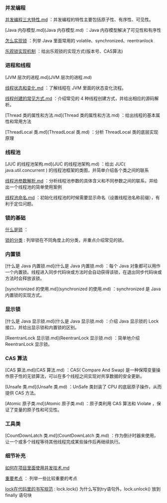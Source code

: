 ### 并发编程

[并发编程三大特性.md](并发编程三大特性.md)  ：并发编程的特性主要包括原子性、有序性、可见性。

[Java 内存模型.md](Java 内存模型.md) ：Java 内存模型解决了可见性和有序性

[怎么实现锁](怎么实现锁.md) ：列举 Java 里面常用的 volatile、synchronized、reentranlock

[乐观锁实现机制](乐观锁实现机制.md) ：给出乐观锁的实现方式(版本号、CAS算法)



### 进程和线程

 [JVM 层次的进程.md](JVM 层次的进程.md) 

 [线程状态和变化.md](线程状态和变化.md) ：了解线程在 JVM 里面的状态变化流程。

 [线程创建的常见方式.md](线程创建的常见方式.md) ：介绍常见的 4 种线程创建方式，并给出相应的源码解析。

 [Thread 类的属性和方法.md](Thread 类的属性和方法.md) ：给出线程的基本属性和常用方法

 [ThreadLocal 类.md](ThreadLocal 类.md) ：分析 ThreadLocal 类的底层实现原理



### 线程池

 [JUC 的线程池架构.md](JUC 的线程池架构.md) ：给出 JUC( java.util.concurrent ) 的线程池框架的类图，并简单介绍各个类之间的联系

[线程池参数解析.md](线程池参数解析.md) ：分析线程池参数的具体含义和不同参数之间的联系，并给出一个线程池的简单使用案例 

[线程池命名.md](线程池命名.md) ：初始化线程池的时候需要显示命名（设置线程池名称前缀），有利于定位问题。



### 锁的基础

[什么是锁](什么是锁.md) ：

[锁的分类](锁的分类.md) : 列举锁在不同角度上的分类，并重点介绍常见的锁。



### 内置锁

[什么是 Java 内置锁.md](什么是 Java 内置锁.md) ：每个 Java 对象都可以用作一个内置锁。线程进入同步代码块或方法时会自动获得该锁，在退出同步代码块或方法时会释放该锁。

[synchronized 的使用.md](synchronized 的使用.md) ：synchronized 是 Java 内置锁的实现方式。



### 显示锁

[什么是 Java 显示锁.md](什么是 Java 显示锁.md) ：介绍 Java 显示锁的 Lock 接口，并给出显示锁和内置锁的区别。

[ReentranLock 显示锁.md](ReentranLock 显示锁.md) ：简单地介绍 ReentranLock 显示锁。



### CAS 算法

 [CAS 算法.md](CAS 算法.md) ：CAS( Compare And Swap)  是一种保障变量操作原子性的无锁算法，可以在多个线程之间实现对共享数据的安全更新。

 [Unsafe 类.md](Unsafe 类.md) ：UnSafe 类封装了 CPU 的底层原子操作，从而提供 CAS 方法。

 [Atomic 原子类.md](Atomic 原子类.md) ：原子类利用 CAS 算法和 Violate ，保证了变量的原子性和可见性。



### 工具类

[CountDownLatch 类.md](CountDownLatch 类.md) ：作为倒计时器来使用，让一个或多个线程等待其他线程完成某些操作后再继续执行。





### 细节补充

 [如何在项目里面使用并发技术.md](如何在项目里面使用并发技术.md) 

 [重要考点](重要考点.md) ： 列举一些比较重要的考点

 [lock在代码里的书写规范](lock在代码里的书写规范.md) : lock.lock() 为什么写到try语句外，lock.unlock() 放到 finally 语句块 